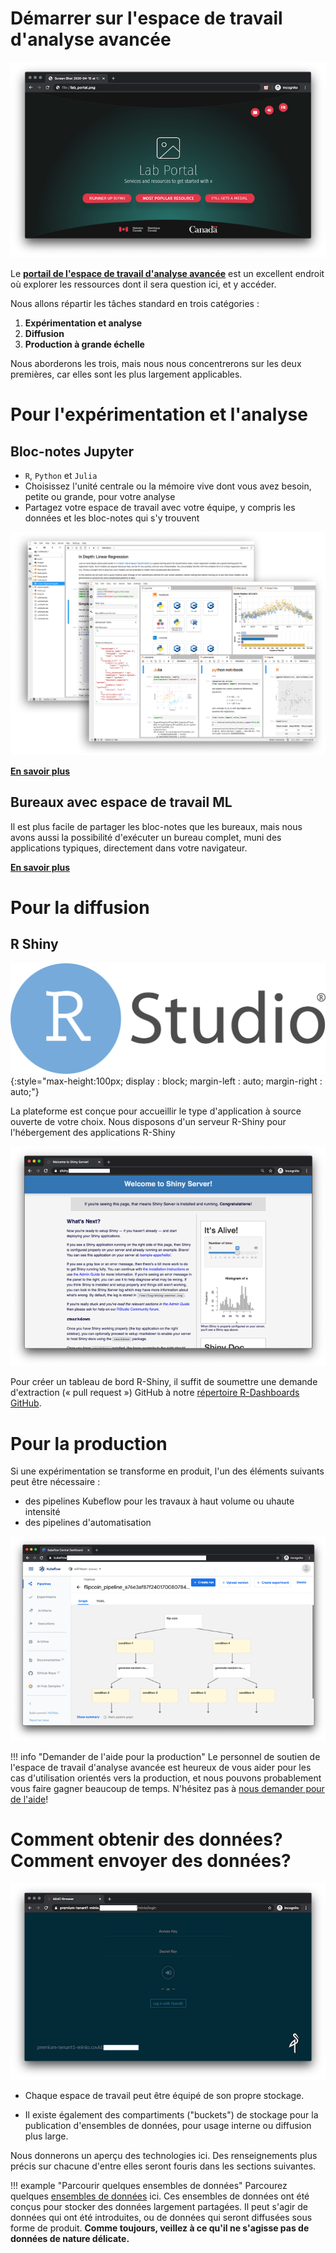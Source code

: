 # Démarrer sur l'espace de travail d'analyse avancée

![Page d'accueil de l'espace de travail d'analyse avancée](images/readme/portal_ui.png)

Le
**[portail de l'espace de travail d'analyse avancée](https://portal.covid.cloud.statcan.ca)**
est un excellent endroit où explorer les ressources dont il sera question ici,
et y accéder.

Nous allons répartir les tâches standard en trois catégories :

1. **Expérimentation et analyse**
2. **Diffusion**
3. **Production à grande échelle**

Nous aborderons les trois, mais nous nous concentrerons sur les deux premières,
car elles sont les plus largement applicables.

# Pour l'expérimentation et l'analyse

<!--! [Kubeflow](images/logo-kubeflow.png){: style="max-height:200px"} -->

## Bloc-notes Jupyter

- `R`, `Python` et `Julia`
- Choisissez l'unité centrale ou la mémoire vive dont vous avez besoin, petite
  ou grande, pour votre analyse
- Partagez votre espace de travail avec votre équipe, y compris les données et
  les bloc-notes qui s'y trouvent

![Bloc-notes Jupyter](images/jupyter_in_action.png)

[**En savoir plus**](1-Experiences/Jupyter)

## Bureaux avec espace de travail ML

Il est plus facile de partager les bloc-notes que les bureaux, mais nous avons
aussi la possibilité d'exécuter un bureau complet, muni des applications
typiques, directement dans votre navigateur.

[**En savoir plus**](1-Experiences/ML-Workspaces)

# Pour la diffusion

## R Shiny

<!-- prettier-ignore -->
![R Shiny](images/logo-RStudio.png){:style="max-height:100px; display : block; margin-left : auto; margin-right : auto;"}

La plateforme est conçue pour accueillir le type d'application à source ouverte
de votre choix. Nous disposons d'un serveur R-Shiny pour l'hébergement des
applications R-Shiny

![Serveur R-Shiny](images/readme/shiny_ui.png)

Pour créer un tableau de bord R-Shiny, il suffit de soumettre une demande
d'extraction (« pull request ») GitHub à notre
[répertoire R-Dashboards GitHub](https://github.com/StatCan/R-dashboards).

# Pour la production

Si une expérimentation se transforme en produit, l'un des éléments suivants peut
être nécessaire :

- des pipelines Kubeflow pour les travaux à haut volume ou uhaute intensité
- des pipelines d'automatisation

![Pipelines Kubeflow](images/readme/kubeflow_pipeline.png)

<!-- prettier-ignore -->
!!! info "Demander de l'aide pour la production"
    Le personnel de soutien de l'espace de travail d'analyse avancée est heureux
    de vous aider pour les cas d'utilisation orientés vers la production,
    et nous pouvons probablement vous faire gagner beaucoup de temps.
    N'hésitez pas à [nous demander pour de l'aide](Aide)!

# Comment obtenir des données? Comment envoyer des données?

![Parcourir les ensembles de données](images/readme/minio_ui.png)

- Chaque espace de travail peut être équipé de son propre stockage.

- Il existe également des compartiments ("buckets") de stockage pour la
  publication d'ensembles de données, pour usage interne ou diffusion plus
  large.

Nous donnerons un aperçu des technologies ici. Des renseignements plus précis
sur chacune d'entre elles seront fouris dans les sections suivantes.

<!-- prettier-ignore -->
!!! example "Parcourir quelques ensembles de données"
    Parcourez quelques [ensembles de données](https://datasets.covid.cloud.statcan.ca)
    ici. Ces ensembles de données ont été conçus pour stocker des données
    largement partagées. Il peut s'agir de données qui ont été introduites, ou
    de données qui seront diffusées sous forme de produit. **Comme toujours,
    veillez à ce qu'il ne s'agisse pas de données de nature délicate.**
